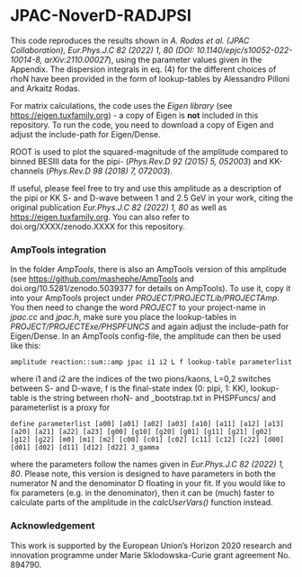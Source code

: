 # JPAC-NoverD-RADJPSI

This code reproduces the results shown in *A. Rodas et al. (JPAC Collaboration), Eur.Phys.J.C 82 (2022) 1, 80 (DOI: 10.1140/epjc/s10052-022-10014-8, arXiv:2110.00027*), using the parameter values given in the Appendix.
The dispersion integrals in eq. (4) for the different choices of rhoN have been provided in the form of lookup-tables by Alessandro Pilloni and Arkaitz Rodas.

For matrix calculations, the code uses the *Eigen library* (see https://eigen.tuxfamily.org) - a copy of Eigen is **not** included in this repository. To run the code, you need to download a copy of Eigen and adjust the include-path for Eigen/Dense.

ROOT is used to plot the squared-magnitude of the amplitude compared to binned BESIII data for the pipi- (*Phys.Rev.D 92 (2015) 5, 052003*) and KK-channels (*Phys.Rev.D 98 (2018) 7, 072003*).

If useful, please feel free to try and use this amplitude as a description of the pipi or KK S- and D-wave between 1 and 2.5 GeV in your work, citing the original publication *Eur.Phys.J.C 82 (2022) 1, 80* as well as https://eigen.tuxfamily.org.
You can also refer to doi.org/XXXX/zenodo.XXXX for this repository.

### AmpTools integration
In the folder *AmpTools*, there is also an AmpTools version of this amplitude (see https://github.com/mashephe/AmpTools and doi.org/10.5281/zenodo.5039377 for details on AmpTools). To use it, copy it into your AmpTools project under *PROJECT/PROJECTLib/PROJECTAmp*. You then need to change the word *PROJECT* to your project-name in *jpac.cc* and *jpac.h*, make sure you place the lookup-tables in *PROJECT/PROJECTExe/PHSPFUNCS* and again adjust the include-path for Eigen/Dense.
In an AmpTools config-file, the amplitude can then be used like this:
```
amplitude reaction::sum::amp jpac i1 i2 L f lookup-table parameterlist
```
where i1 and i2 are the indices of the two pions/kaons, L=0,2 switches between S- and D-wave, f is the final-state index (0: pipi, 1: KK), lookup-table is the string between rhoN- and _bootstrap.txt in PHSPFuncs/ and parameterlist is a proxy for
```
define parameterlist [a00] [a01] [a02] [a03] [a10] [a11] [a12] [a13] [a20] [a21] [a22] [a23] [g00] [g10] [g20] [g01] [g11] [g21] [g02] [g12] [g22] [m0] [m1] [m2] [c00] [c01] [c02] [c11] [c12] [c22] [d00] [d01] [d02] [d11] [d12] [d22] J_gamma
```
where the parameters follow the names given in *Eur.Phys.J.C 82 (2022) 1, 80*.
Please note, this version is designed to have parameters in both the numerator N and the denominator D floating in your fit. If you would like to fix parameters (e.g. in the denominator), then it can be (much) faster to calculate parts of the amplitude in the *calcUserVars()* function instead.

### Acknowledgement
This work is supported by the European Union’s Horizon 2020 research and innovation programme under Marie Sklodowska-Curie grant agreement No. 894790.
